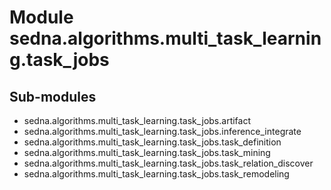 Module sedna.algorithms.multi_task_learning.task_jobs
=====================================================

Sub-modules
-----------
* sedna.algorithms.multi_task_learning.task_jobs.artifact
* sedna.algorithms.multi_task_learning.task_jobs.inference_integrate
* sedna.algorithms.multi_task_learning.task_jobs.task_definition
* sedna.algorithms.multi_task_learning.task_jobs.task_mining
* sedna.algorithms.multi_task_learning.task_jobs.task_relation_discover
* sedna.algorithms.multi_task_learning.task_jobs.task_remodeling